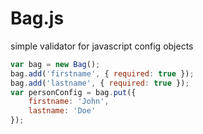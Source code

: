Bag.js
======

simple validator for javascript config objects
```javascript
var bag = new Bag();
bag.add('firstname', { required: true });
bag.add('lastname', { required: true });
var personConfig = bag.put({
    firstname: 'John',
    lastname: 'Doe'
});
```